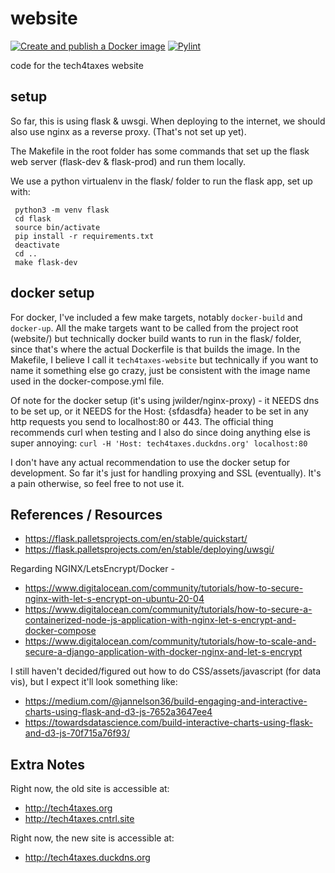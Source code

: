 # website

[![Create and publish a Docker image](https://github.com/tech4taxes/website/actions/workflows/docker-image.yml/badge.svg?branch=main)](https://github.com/tech4taxes/website/actions/workflows/docker-image.yml)
[![Pylint](https://github.com/tech4taxes/website/actions/workflows/pylint.yml/badge.svg)](https://github.com/tech4taxes/website/actions/workflows/pylint.yml)

code for the tech4taxes website


## setup
So far, this is using flask & uwsgi. When deploying to the internet, we should also use nginx as a reverse proxy. (That's not set up yet).

The Makefile in the root folder has some commands that set up the flask web server (flask-dev & flask-prod) and run them locally.

We use a python virtualenv in the flask/ folder to run the flask app, set up with:

```
 python3 -m venv flask
 cd flask
 source bin/activate
 pip install -r requirements.txt
 deactivate
 cd ..
 make flask-dev
```

## docker setup
For docker, I've included a few make targets, notably `docker-build` and `docker-up`.
All the make targets want to be called from the project root (website/) but technically docker build wants to run in the flask/ folder, since that's where
the actual Dockerfile is that builds the image. In the Makefile, I believe I call it `tech4taxes-website` but technically if you want to name it something else go crazy,
just be consistent with the image name used in the docker-compose.yml file.

Of note for the docker setup (it's using jwilder/nginx-proxy) - it NEEDS dns to be set up, or it NEEDS for the Host: {sfdasdfa} header to be set in any http requests you send to localhost:80 or 443.
The official thing recommends curl when testing and I also do since doing anything else is super annoying:
`curl -H 'Host: tech4taxes.duckdns.org' localhost:80`


I don't have any actual recommendation to use the docker setup for development. So far it's just for handling proxying and SSL (eventually). It's a pain otherwise, so feel free to not use it.

## References / Resources
- https://flask.palletsprojects.com/en/stable/quickstart/
- https://flask.palletsprojects.com/en/stable/deploying/uwsgi/

Regarding NGINX/LetsEncrypt/Docker - 
- https://www.digitalocean.com/community/tutorials/how-to-secure-nginx-with-let-s-encrypt-on-ubuntu-20-04
- https://www.digitalocean.com/community/tutorials/how-to-secure-a-containerized-node-js-application-with-nginx-let-s-encrypt-and-docker-compose
- https://www.digitalocean.com/community/tutorials/how-to-scale-and-secure-a-django-application-with-docker-nginx-and-let-s-encrypt

I still haven't decided/figured out how to do CSS/assets/javascript (for data vis), but I expect it'll look something like:
- https://medium.com/@jannelson36/build-engaging-and-interactive-charts-using-flask-and-d3-js-7652a3647ee4
- https://towardsdatascience.com/build-interactive-charts-using-flask-and-d3-js-70f715a76f93/


## Extra Notes
Right now, the old site is accessible at:
- http://tech4taxes.org
- http://tech4taxes.cntrl.site

Right now, the new site is accessible at:
- http://tech4taxes.duckdns.org
